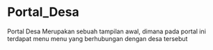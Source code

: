 # Portal_Desa
Portal Desa Merupakan sebuah tampilan awal, dimana pada portal ini terdapat menu menu yang berhubungan dengan desa tersebut
